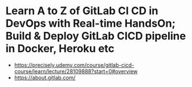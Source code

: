 # Learn A to Z of GitLab CI CD in DevOps with Real-time HandsOn; Build & Deploy GitLab CICD pipeline in Docker, Heroku etc
- https://precisely.udemy.com/course/gitlab-cicd-course/learn/lecture/28109888?start=0#overview
- https://about.gitlab.com/
